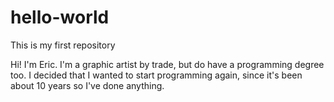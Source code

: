 # hello-world
This is my first repository

Hi!  I'm Eric.  I'm a graphic artist by trade, but do have a programming degree too.  I decided that I wanted to start programming again, since it's been about 10 years so I've done anything.
